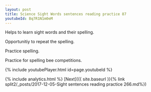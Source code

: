 ```yaml
---
layout: post
title: Science Sight Words sentences reading practice 87
youtubeId: Bq7R1N1m0eM
---
```

 
 
Helps to learn sight words and their spelling.

Opportunitiy to repeat the spelling. 

Practice spelling. 
 
Practice for spelling bee competitions. 
 
{% include youtubePlayer.html id=page.youtubeId %}
 
 
{% include analytics.html %} 
[Next]({{ site.baseurl }}{% link  split2/_posts/2017-12-05-Sight sentences reading practice 266.md%})
 
